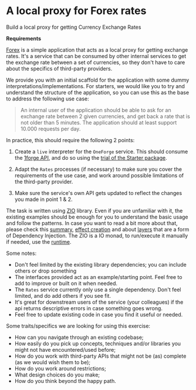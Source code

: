 # A local proxy for Forex rates

Build a local proxy for getting Currency Exchange Rates

__Requirements__

[Forex](../forex) is a simple application that acts as a local proxy for getting exchange rates. It's a service that can be consumed by other internal services to get the exchange rate between a set of currencies, so they don't have to care about the specifics of third-party providers.

We provide you with an initial scaffold for the application with some dummy interpretations/implementations. For starters, we would like you to try and understand the structure of the application, so you can use this as the base to address the following use case:

> An internal user of the application should be able to ask for an exchange rate between 2 given currencies, and get back a rate that is not older than 5 minutes.
The application should at least support 10.000 requests per day.

In practice, this should require the following 2 points:

1. Create a `live` interpreter for the `OneForge` service. This should consume the [1forge API](https://1forge.com/forex-data-api/api-documentation), and do so using the [trial of the Starter package](https://1forge.com/forex-data-api/pricing).

2. Adapt the `Rates` processes (if necessary) to make sure you cover the requirements of the use case, and work around possible limitations of the third-party provider.

3. Make sure the service's own API gets updated to reflect the changes you made in point 1 & 2.

The task is written using [ZIO](https://zio.dev/) library. Even if you are unfamiliar with it, the existing examples
should be enough for you to understand the basic usage and follow the patterns. In case you want to read a bit more about that,
please check this [summary](https://zio.dev/docs/overview/overview_index), [effect creation](https://zio.dev/docs/overview/overview_creating_effects) and about [layers](https://zio.dev/docs/datatypes/contextual/zlayer) that are a form of Dependency Injection.
The ZIO is a IO monad, to run/execute it manually if needed, use the [runtime](https://zio.dev/docs/overview/overview_running_effects).

Some notes:
- Don't feel limited by the existing library dependencies; you can include others or drop something
- The interfaces provided act as an example/starting point. Feel free to add to improve or built on it when needed.
- The `Rates` service currently only use a single dependency. Don't feel limited, and do add others if you see fit.
- It's great for downstream users of the service (your colleagues) if the api returns descriptive errors in case something goes wrong.
- Feel free to update existing code in case you find it useful or needed.

Some traits/specifics we are looking for using this exercise:

- How can you navigate through an existing codebase;
- How easily do you pick up concepts, techniques and/or libraries you might not have encountered/used before;
- How do you work with third-party APIs that might not be (as) complete (as we would wish them to be);
- How do you work around restrictions;
- What design choices do you make;
- How do you think beyond the happy path.
